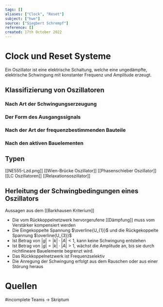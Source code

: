 ```yaml
---
tags: []
aliases: ["Clock", "Reset"]
subject: ["hwe"]
source: ["Siegbert Schrempf"]
reference: []
created: 17th October 2022
---
```


# Clock und Reset Systeme
Ein Oszillator ist eine elektrische Schaltung, welche eine ungedämpfte, elektrische Schwingung mit konstanter Frequenz und Amplitude erzeugt.

## Klassifizierung von Oszillatoren
### Nach Art der Schwingungserzeugung
### Der Form des Ausgangssignals
### Nach der Art der frequenzbestimmenden Bauteile
### Nach den aktiven Bauelementen

## Typen
[[NE555-Lzd.png]]
[[Wien-Brücke Oszillator]]
[[Phasenschieber Oszillator]]
[[LC Oszillatoren]]
[[Relaxationsoszillator]]

## Herleitung der Schwingbedingungen eines Oszillators


Aussagen aus dem [[Barkhausen Kriterium]]

- Die vom Rückkoppelnetzwerk hervorgerufene [[Dämpfung]] muss vom Verstärker kompensiert werden 
- Die Eingekoppelte Spannung $\overline{U_{1}}$ und die Rückgekoppelte Spannung $\overline{U_{3}}$
- Ist Betrag von $|g|=|k|\cdot|A|< 1$, kann keine Schwingung entstehen
- Ist Betrag von $|g|=|k|\cdot|A|> 1$, wächst die Amplitude an, bis sie durch nichtlineare Bauelemente begrenzt wird.
- Das Rückkoppelnetzwerk ist Frequenzselektiv
- Die Anregung der Schwingung erfolgt aus dem Rauschen oder aus einer Störung heraus






# Quellen
#incomplete 
Teams -> Skriptum